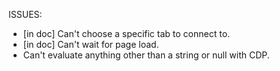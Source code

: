 ISSUES:
- [in doc] Can't choose a specific tab to connect to.
- [in doc] Can't wait for page load.
- Can't evaluate anything other than a string or null with CDP.